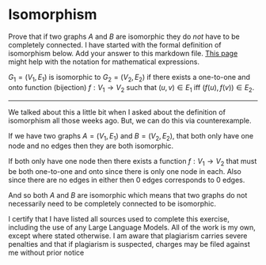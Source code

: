 # Isomorphism

Prove that if two graphs $A$ and $B$ are isomorphic they do *not* have to
be completely connected. I have started with the formal definition of
isomorphism below. Add your answer to this markdown file. [This
page](https://docs.github.com/en/get-started/writing-on-github/working-with-advanced-formatting/writing-mathematical-expressions)
might help with the notation for mathematical expressions.

$G_1=(V_1 , E_1)$ is isomorphic to $G_2 = (V_2, E_2)$ if there exists a
one-to-one and onto function (bijection) $f: V_1 \rightarrow V_2$ such that $(u,v)
\in E_1$ iff $(f(u),f(v)) \in E_2$.

-------------------------------------------------------------------------------

We talked about this a little bit when I asked about the definition of isomorphism all those weeks ago.  But, we can do this via counterexample.

If we have two graphs $A = (V_1, E_1)$ and $B = (V_2, E_2)$, that both only have one node and no edges then they are both isomorphic.

If both only have one node then there exists a function $f: V_1 \rightarrow V_2$ that must be both one-to-one and onto since there is only one node in each.  Also since there are no edges in either then 0 edges corresponds to 0 edges.

And so both $A$ and $B$ are isomorphic which means that two graphs do not necessarily need to be completely connected to be isomorphic.

I certify that I have listed all sources used to complete this exercise, including the use of any Large Language Models. All of the work is my own, except where stated otherwise. I am aware that plagiarism carries severe penalties and that if plagiarism is suspected, charges may be filed against me without prior notice
